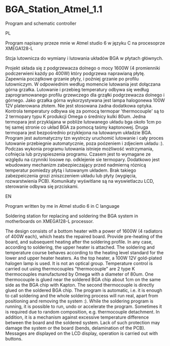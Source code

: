 # BGA_Station_Atmel_1.1
Program and schematic controller

PL

Program napisany przeze mnie w Atmel studio 6 w języku C na procesoprze XMEGA128-L

Stcja lutownicza do wymiany i lutowania układów BGA w płytach głównych. 

Projekt składa się z podgrzewacza dolnego o mocy 1600W (4 promienniki podczerwieni każdy po 400W) który podgrzewa naprawianą płytę. Zapewnia początkowe grzanie płyty, i poźniej grzanie po profilu lutowniczym. W odpowiednim według  momencie lutowania jest dołączana górna grzałka. Lutowanie i przebieg temperatury odbywa się według zaprogramowanego profilu grzewczego dla grząłki podgrzewacza dolnego i górnego. Jako grzałka górna wykorzystywana jest lampa halogonewa 100W 12V platerowana złotem. Nie jest stosowana żadna dodatkowa optyka. Kontrola temperatury odbywa się za pomocą termopar 'thermocouple' są to 2 termopary typu K produkcji Omega o średnicy kulki 80um. Jedna termopara jest przyklajana w pobliże lutowanego układu bga około 1cm po tej samej stronie co układ BGA za pomocą taśmy kaptonowej. Druga termopara jest bezpośrednio przyklejona na lutowanym układzie BGA. Program jest automatyczny tzn wystrczy uruchomić lutowanie i cały proces lutowanie przebiegnie automatycznie, poza poózeniem i zdjeciem układu :).  Podczas wykonia programu lutowania istnieje możliwość wstrzymania, cofnięcia lub przyspieszenia programu. Czasem jest to wymagane ze względu na czynniki losowe np. odklejenie sie termopary. Dodatkowo jest wbudowany mechanizm zabezpieczający przed nadmierną róznicą temperatur pomiedzy płytą i lutowanym układem. Brak takiego zabezpeiczenia grozi zniszczeniem układu lub płyty (wygięcia, rozwarstwienia PCB). 
Komunikaty wyświtlane są na wyswietlaczu LCD, sterowanie odbywa się przciskami. 


EN

Program written by me in Atmel studio 6 in C language

Soldering station for replacing and soldering the BGA system in motherboards  on XMEGA128-L processor.

The design consists of a bottom heater with a power of 1600W (4 radiators of 400W each), which heats the repaired board. Provide pre-heating of the board, and subsequent heating after the soldering profile. In any case, according to soldering, the upper heater is attached. The soldering and temperature course behaves according to the heating level standard for the lower and upper heater heaters. As the top heater, a 100W 12V gold-plated halogen lamp is used. It is not an optical group. Temperature control is carried out using thermocouples "thermocouple" are 2 type K thermocouples manufactured by Omega with a diameter of 80um. One thermocouple is glued near the soldered BGA chip about 1cm on the same side as the BGA chip with Kapton. The second thermocouple is directly glued on the soldered BGA chip. The program is automatic, i.e. it is enough to call soldering and the whole soldering process will run real, apart from positioning and removing the system :). While the soldering program is running, it is possible to run, undo or accelerate the program. Sometimes it is required due to random composition, e.g. thermocouple detachment. In addition, it is a mechanism against excessive temperature difference between the board and the soldered system. Lack of such protection may damage the system or the board (bends, delamination of the PCB).
Messages are displayed on the LCD display, operation is carried out with buttons.
